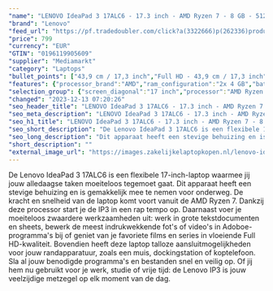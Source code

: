 ```yaml
---
"name": "LENOVO IdeaPad 3 17ALC6 - 17.3 inch - AMD Ryzen 7 - 8 GB - 512 GB"
"brand": "Lenovo"
"feed_url": "https://pf.tradedoubler.com/click?a(3322666)p(262336)product(50617-1768800)ttid(3)url(https%3A%2F%2Fwww.mediamarkt.nl%2Fnl%2Fproduct%2F_lenovo-ideapad-3-17alc6-173-inch-amd-ryzen-7-8-gb-512-gb-1768800.html%3Futm_source%3Dtradedoubler%26utm_medium%3Daff-comparison%26utm_term%3D1768800)"
"price": 799
"currency": "EUR"
"GTIN": "0196119905609"
"supplier": "Mediamarkt"
"category": "Laptops"
"bullet_points": ["43,9 cm / 17,3 inch","Full HD - 43,9 cm / 17,3 inch","SSD , 512 GB , M.2 via PCIe","1x USB 2.0","Lithium polymer","39.9 cm x 1.99 cm x 27.4 cm /"]
"features": {"processor_brand":"AMD","ram_configuration":"2x 4 GB","battery_life":"8.5 u","memory_size":"8 GB","additional_update_information":"Voor zover op de afbeeldingen apps worden getoond, geldt dat MediaMarkt niet kan garanderen dat de apps tijdens de volledige levensduur van het product goed zullen blijven functioneren. Dit hangt af van het beleid van de fabrikant.","bluetooth":"Ja","hard_disk_1":"SSD , 512 GB , M.2 via PCIe","processor_model":"Ryzen™ 7","processor":"AMD Ryzen 7 5700U","manufacturer_guarantee":"2 jaar","panel_type":"IPS (In-Plane Switching)","touchscreen":"Nee","dimensions_weight":"39.9 cm x 1.99 cm x 27.4 cm /","number_of_processor_cores":"8","scope_of_delivery":"Laptop, AC-adapter (65 W), handleiding","product_height":"1,99 cm","image_quality":"Full HD","product_introduction_date":"2021-10-12","memory_speeds":"3200 MHz","integrated_mike":"Ja","screen_diagonal_inches":"17.3 inch","speakers":"Ja","convertibility":"Vast scherm","product_depth":"27,4 cm","screen_type":"Glanzend scherm","model_year":"2021","shipping_costs":"0.00","weight":"2,1 kg","depth":"27,4 cm","battery_capacity":"45 Wh","screen_diagonal_cm_inch":"43,9 cm / 17,3 inch","screen_diagonal_cm":"43,9 cm","wlan_standards":"WiFi 6 (802.11AX)","delivery_time":"1","bluetooth_version":"5.1","brightness":"300 cd/m²","image_ratio":"16:9","product_manufacturer":"LENOVO","height":"1,99 cm","processor_clock_rate":"1.8 GHz","color":"Grijs","battery_type":"Lithium polymer","product_type":"Laptop","capacity_of_1_hard_disk":"512 GB","processor_speed_with_turbo":"4.3 GHz","type_of_1_hard_disk":"SSD","min_duration_supported_software_updates":"4 jaar","front_camera":"Ja","connections":"1x USB 2.0","resolution":"1920 x 1080","short_description":"IDEAPAD 3 17ALC6 7 5700U 8G 512G","integrated_webcam":"Ja","update_policy":"Onbekend","total_storage_space_in_gb":"512 GB","wlan":"Ja","product_width":"39,9 cm","ram_type":"DDR4","previous_price":"","warranty_note":"Geen aanvullende garantie-informatie","manufacturer_part_number":"82KV00BJMH","keyboard_type":"QWERTY","card_reader":"Ja","manufacturer_supported_software_updates":"Ja","total_storage_space":"512 GB"}
"selection_group": {"screen_diagonal":"17 inch","processor":"AMD Ryzen 7","changed_price_past_3_days":false,"product_family":"Ideapad"}
"changed": "2023-12-13 07:20:26"
"seo_header_title": "LENOVO IdeaPad 3 17ALC6 - 17.3 inch - AMD Ryzen 7 - 8 GB - 512 GB"
"seo_meta_description": "LENOVO IdeaPad 3 17ALC6 - 17.3 inch - AMD Ryzen 7 - 8 GB - 512 GB"
"seo_h1_title": "LENOVO IdeaPad 3 17ALC6 - 17.3 inch - AMD Ryzen 7 - 8 GB - 512 GB"
"seo_short_description": "De Lenovo IdeaPad 3 17ALC6 is een flexibele 17-inch-laptop waarmee jij jouw alledaagse taken moeiteloos tegemoet gaat."
"seo_long_description": "Dit apparaat heeft een stevige behuizing en is gemakkelijk mee te nemen voor onderweg. De kracht en snelheid van de laptop komt voort vanuit de AMD Ryzen 7. Dankzij deze processor start je de IP3 in een rap tempo op. Daarnaast voer je moeiteloos zwaardere werkzaamheden uit: werk in grote tekstdocumenten en sheets, bewerk de meest indrukwekkende fot's of video's in Adoboe-programma's bij of geniet van je favoriete films en series in vloeiende Full HD-kwaliteit. Bovendien heeft deze laptop talloze aansluitmogelijkheden voor jouw randapparatuur, zoals een muis, dockingstation of koptelefoon. Sla al jouw benodigde programma's en bestanden snel en veilig op. Of jij hem nu gebruikt voor je werk, studie of vrije tijd: de Lenovo IP3 is jouw veelzijdige metzegel op elk moment van de dag."
"short_description": ""
"external_image_url": "https://images.zakelijkelaptopkopen.nl/lenovo-ideapad-3-17alc6-173-inch-amd-ryzen-7-8-gb-512-gb-1768800.webp"
---
```


De Lenovo IdeaPad 3 17ALC6 is een flexibele 17-inch-laptop waarmee jij jouw alledaagse taken moeiteloos tegemoet gaat. Dit apparaat heeft een stevige behuizing en is gemakkelijk mee te nemen voor onderweg. De kracht en snelheid van de laptop komt voort vanuit de AMD Ryzen 7. Dankzij deze processor start je de IP3 in een rap tempo op. Daarnaast voer je moeiteloos zwaardere werkzaamheden uit: werk in grote tekstdocumenten en sheets, bewerk de meest indrukwekkende fot's of video's in Adoboe-programma's bij of geniet van je favoriete films en series in vloeiende Full HD-kwaliteit. Bovendien heeft deze laptop talloze aansluitmogelijkheden voor jouw randapparatuur, zoals een muis, dockingstation of koptelefoon. Sla al jouw benodigde programma's en bestanden snel en veilig op. Of jij hem nu gebruikt voor je werk, studie of vrije tijd: de Lenovo IP3 is jouw veelzijdige metzegel op elk moment van de dag.